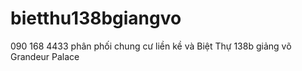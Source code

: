 # bietthu138bgiangvo
090 168 4433 phân phối chung cư liền kề và Biệt Thự 138b giảng võ Grandeur Palace
